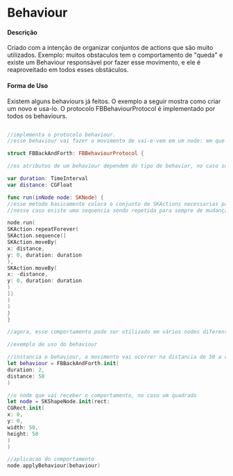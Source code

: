 # Behaviour

#### Descrição
Criado com a intenção de organizar conjuntos de actions que são muito utilizados. Exemplo: muitos obstaculos tem o comportamento de "queda" e existe um Behaviour responsável por fazer esse movimento, e ele é reaproveitado em todos esses obstáculos.


#### Forma de Uso
Existem alguns behaviours já feitos. O exemplo a seguir mostra como criar um novo e usa-lo. O protocolo FBBehaviourProtocol é implementado por todos os behaviours.

```swift

//implementa o protocolo behaviour.
//esse behaviour vai fazer o movimento de vai-e-vem em um node: em que um node vai de uma parede a outra de um container e volta de forma continua.

struct FBBackAndForth: FBBehaviourProtocol {

//os atributos de um behaviour dependem do tipo de behavior, no caso somente são necessários uma duração e distancia do movimento. Em outros tipos de behaviour, com animações mais complexas, pode ser necessário colocar mais atributos.

var duration: TimeInterval
var distance: CGFloat

func run(inNode node: SKNode) {
//esse metodo basicamente coloca o conjunto de SKActions necessarias para fazer o movimento
//nesse caso existe uma sequencia sendo repetida para sempre de mudanças de posição parametrizada pela distancia e duração dadas ao behaviour. O movimento ocorre somente no eixo X.

node.run(
SKAction.repeatForever(
SKAction.sequence([
SKAction.moveBy(
x: distance,
y: 0, duration: duration
),
SKAction.moveBy(
x: -distance,
y: 0, duration: duration
)
])
)
)
}
}

//agora, esse comportamento pode ser utilizado em vários nodes diferentes sem a necessidade de reescrever codigo

//exemplo de uso do behaviour

//instancia o behaviour, o movimento vai ocorrer na distancia de 50 a cada 2 segundos
let behaviour = FBBackAndForth.init(
duration: 2,
distance: 50
)

//o node que vai receber o comportamento, no caso um quadrado
let node = SKShapeNode.init(rect:
CGRect.init(
x: 0,
y: 0,
width: 50,
height: 50
)
)

//aplicacao do comportamento
node.applyBehaviour(behaviour)

```


